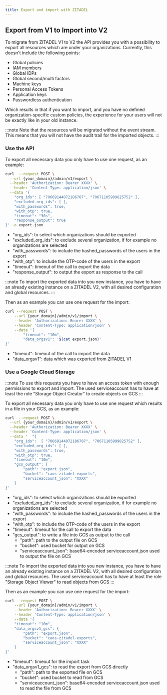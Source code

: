 ```yaml
---
title: Export and import with ZITADEL
---
```


## Export from V1 to Import into V2

To migrate from ZITADEL V1 to V2 the API provides you with a possibility to export all resources which are under your organizations.
Currently, this doesn't include the following points:

* Global policies
* IAM members
* Global IDPs
* Global second/multi factors
* Machine keys
* Personal Access Tokens
* Application keys
* Passwordless authentication

Which results in that if you want to import, and you have no defined organization-specific custom policies, the experience for your users will not be exactly like in your old instance.

:::note 
Note that the resources will be migrated without the event stream. This means that you will not have the audit trail for the imported objects.
:::

### Use the API

To export all necessary data you only have to use one request, as an example:

```bash
curl  --request POST \
  --url {your_domain}/admin/v1/export \
  --header 'Authorization: Bearer XXXX' \
  --header 'Content-Type: application/json' \
  --data '{    
    "org_ids": [ "70669144072186707", "70671105999825752" ],
    "excluded_org_ids": [ ],
    "with_passwords": true,
    "with_otp": true,
    "timeout": "30s",
    "response_output": true
}' -o export.json
```

* "org_ids": to select which organizations should be exported
* "excluded_org_ids": to exclude several organization, if for example no organizations are selected
* "with_passwords": to include the hashed_passwords of the users in the export 
* "with_otp": to include the OTP-code of the users in the export
* "timeout": timeout of the call to export the data
* "response_output": to output the export as response to the call

:::note 
To import the exported data into you new instance, you have to have an already existing instance on a ZITADEL V2, with all desired configuration and global resources.
:::

Then as an example you can use one request for the import:

```bash
curl --request POST \
    --url {your_domain}/admin/v1/import \
    --header 'Authorization: Bearer XXXX' \
    --header 'Content-Type: application/json' \
    --data '{
        "timeout": "10m",
        "data_orgsv1": '$(cat export.json)'
}'
```

* "timeout": timeout of the call to import the data
* "data_orgsv1": data which was exported from ZITADEL V1 

### Use a Google Cloud Storage

:::note 
To use this requests you have to have an access token with enough permissions to export and import.
The used serviceaccount has to have at least the role "Storage Object Creator" to create objects on GCS
:::

To export all necessary data you only have to use one request which results in a file in your GCS, as an example:

```bash
curl  --request POST \
  --url {your_domain}/admin/v1/export \
  --header 'Authorization: Bearer XXXX' \
  --header 'Content-Type: application/json' \
  --data '	"{
    "org_ids":  [ "70669144072186707", "70671105999825752" ],
    "excluded_org_ids": [ ],
    "with_passwords": true,
    "with_otp": true,
    "timeout": "10m",
    "gcs_output": {
        "path": "export.json",
        "bucket": "caos-zitadel-exports",
        "serviceaccount_json": "XXXX"
    }
}'
```

* "org_ids": to select which organizations should be exported
* "excluded_org_ids": to exclude several organization, if for example no organizations are selected
* "with_passwords": to include the hashed_passwords of the users in the export
* "with_otp": to include the OTP-code of the users in the export
* "timeout": timeout for the call to export the data
* "gcs_output": to write a file into GCS as output to the call
  * "path": path to the output file on GCS
  * "bucket": used bucket for output on GCS
  * "serviceaccount_json": base64-encoded serviceaccount.json used to output the file on GCS

:::note
To import the exported data into you new instance, you have to have an already existing instance on a ZITADEL V2, with all desired configuration and global resources.
The used serviceaccount has to have at least the role "Storage Object Viewer" to read objects from GCS
:::

Then as an example you can use one request for the import:

```bash
curl --request POST \
    --url {your_domain}/admin/v1/import \
    --header 'Authorization: Bearer XXXX' \
    --header 'Content-Type: application/json' \
    --data '{
    "timeout": "10m",
    "data_orgsv1_gcs": {
        "path": "export.json",
        "bucket": "caos-zitadel-exports",
        "serviceaccount_json": "XXXX"
    }
}'
```

* "timeout": timeout for the import task
* "data_orgsv1_gcs": to read the export from GCS directly
    * "path": path to the exported file on GCS
    * "bucket": used bucket to read from GCS
    * "serviceaccount_json": base64-encoded serviceaccount.json used to read the file from GCS

